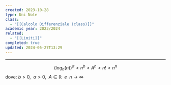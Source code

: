 ```yaml
---
created: 2023-10-28
type: Uni Note
class:
  - "[[Calcolo Differenziale (class)]]"
academic year: 2023/2024
related:
  - "[[Limiti]]"
completed: true
updated: 2024-05-27T13:29
---
```

---
$$(\log_{b}(n))^\alpha < n^b<A^n<n!<n^n$$
dove: $b>0,\ \ \alpha>0,\ \ A\in\mathbb{R}\ \ e\ \ n\to\infty$
